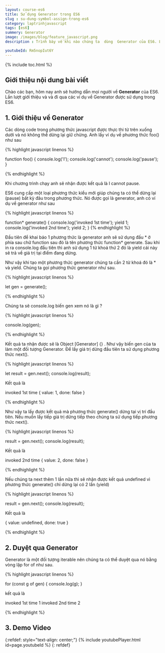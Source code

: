 ```yaml
---
layout: course-es6
title: Sử dụng Generator trong ES6 
slug : su-dung-symbol-assign-trong-es6
category: laptrinhjavascript
tags: [es6]
summery: Generator
image: /images/blog/feature_javascript.png
description : Trình bày về khi nào chúng ta  dùng  Generator của ES6. Lần lượt giới thiệu và và đi qua các ví dụ về Generator  được sử dụng trong ES6.

youtubeId: Rm5nopIut6Y
---
```


{% include toc.html %}

## **Giới thiệu nội dung bài viết**

Chào các bạn, hôm nay anh sẽ hướng dẫn mọi người về  <b>Generator</b> của ES6. Lần lượt giới thiệu và và đi qua các ví dụ về Generator được sử dụng trong ES6.

## **1. Giới thiệu về Generator**

Các dòng code trong phương thức javascript được thực thi từ trên xuống dưới và nó không thể dừng lại giữ chừng. Anh lấy ví dụ về phương thức foo() như sau

{% highlight javascript  linenos %}

function foo() {
    console.log('I');
    console.log('cannot');
    console.log('pause');
}

{% endhighlight %}

Khi chương trình chạy anh sẽ nhận được kết quả là I cannot pause.

ES6 cung cấp một loại phương thức kiểu mới giúp chúng ta có thể dừng lại (pause) bất kỳ đâu trong phương thức. Nó được gọi là generator, anh có ví dụ về generator như sau

{% highlight javascript  linenos %}

function* generate() {
    console.log('invoked 1st time');
    yield 1;
    console.log('invoked 2nd time');
    yield 2;
}
{% endhighlight %}

Đầu tiên để khai báo 1 phương thức là generator anh sẽ sử dụng đấu * ở phía sau chữ function sau đó là tên phương thức function* generate.
Sau khi in ra console.log đầu tiên thì anh sử dụng 1 từ khoá thứ 2 đó là yield cái này sẽ trả về giá trị tại điểm đang dừng.

Như vậy khi tạo một phương thức generator chúng ta cần 2 từ khoá đó là * và yield.
Chúng ta gọi phương thức generator như sau.

{% highlight javascript  linenos %}

let gen = generate();

{% endhighlight %}

Chúng ta sẽ console.log biến gen xem nó là gì ?

{% highlight javascript  linenos %}

console.log(gen);

{% endhighlight %}

Kết quả ta nhận được sẽ là Object [Generator] {} . Như vậy biến gen của ta làm một đối tượng Generator. Để lấy giá trị dừng đầu tiên ta sử dụng phương thức next().

{% highlight javascript  linenos %}

let result = gen.next();
console.log(result);

Kết quả là 

invoked 1st time
{ value: 1, done: false }

{% endhighlight %}

Như vậy ta lấy được kết quả mà phương thức generate() dừng tại vị trí đầu tiên. Nếu muốn lấy tiếp giá trị dừng tiếp theo chúng ta sử dụng tiếp phương thức next().

{% highlight javascript  linenos %}

result = gen.next();
console.log(result);

Kết quả là 

invoked 2nd time
{ value: 2, done: false }

{% endhighlight %}

Nếu chúng ta next thêm 1 lần nữa thì sẽ nhận được kết quả undefined vì phương thức generate() chỉ dừng lại có 2 lần (yield)

{% highlight javascript  linenos %}

result = gen.next();
console.log(result);

Kết quả là 

{ value: undefined, done: true }

{% endhighlight %}

## **2. Duyệt qua Generator**

Generator là một đối tượng iterable nên chúng ta có thể duyệt qua nó bằng vòng lặp for of như sau.

{% highlight javascript  linenos %}

for (const g of gen) {
    console.log(g);
}

kết quả là

invoked 1st time
1
invoked 2nd time
2

{% endhighlight %}

## **3. Demo Video**

{:refdef: style="text-align: center;"}
{% include youtubePlayer.html id=page.youtubeId %}
{: refdef}








